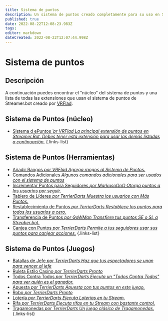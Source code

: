 ```yaml
---
title: Sistema de puntos
description: Un sistema de puntos creado completamente para su uso en Streamerbot
published: true
date: 2022-08-22T12:08:23.983Z
tags:
editor: markdown
dateCreated: 2022-08-22T12:07:44.998Z
---
```


# Sistema de puntos

## Descripción

A continuación puedes encontrar el "núcleo" del sistema de puntos y una lista de todas las extensiones que usan el sistema de puntos de Streamer.bot creado por [VRFlad](https://www.twitch.tv/VRFlad).

## Sistema de Puntos (núcleo)

* [Sistema d ePuntos *´pr VRFlad* *La principal extensión de puntos en Streamer.Bot.  Debes tener esta extensión para usar las demás listadas a continuación.*](/extensions/points-system/points-system-core)
{.links-list}

## Sistema de Puntos (Herramientas)


* [Añadir Rangos *por VRFlad* *Agrega rangos al Sistema de Puntos.*](/extensions/points-system/points-system-add-ranks)
* [Comandos Adicionales *Algunos comandos adicionales para ser usados con el sistema de puntos*](/extensions/points-system/additional-commands)
* [Incrementar Puntos para Seguidores *por MarkusoOoO* *Otorga puntos a los usuarios por seguir.*](/extensions/points-system/points-system-followers)
* [Tablero de Líderes *por TerrierDarts* *Muestra los usuarios con Más Puntos.*](/extensions/points-system/points-system-leaderboard)
* [Restablecimiento de Puntos *por TerrierDarts* *Restablece los puntos para todos los usuarios a cero.*](/extensions/points-system/points-system-points-reset)
* [Transferencia de Puntos *por GoWMan* *Transfiere tus puntos SE o SL a Streaber.bot.*](/extensions/points-system/points-system-points-transfer)
* [Canjea con Puntos *por TerrierDarts* *Permite a tus seguidores usar sus puntos para canjear acciones.*](/en/extensions/points-system/redeem-with-points)
{.links-list}

## Sistema de Puntos (Juegos)

* [Batallas de Jefe *por TerrierDarts* *Haz que tus espectadores se unan para vencer al jefe*](/extensions/points-system/points-system-boss-battles)
* [Ruleta Estilo Casino *por TerrierDarts* *Pronto*](/extensions/points-system/points-system-roulette)
* [Todos Contra Todos *por TerrierDarts* *Ejecuta un "Todos Contra Todos" para ver quién es el ganador.*](/extensions/points-system/points-system-free-for-alls)
* [Apuesta *por TerrierDarts* *Apuesta con tus puntos en este juego.*](/extensions/points-system/points-system-gamble)
* [Robo *por TerrierDarts* *Pronto*](/extensions/points-system/points-system-heist)
* [Lotería *por TerrierDarts* *Ejecuta Loterías en tu Stream.*](/extensions/points-system/points-system-lotto)
* [Rifa *por TerrierDarts* *Ejecuta rifas en tu Stream con bastante control.*](/extensions/points-system/points-system-raffle)
* [Tragamonedas *por TerrierDarts* *Un juego clásico de Tragamonedas.*](/extensions/points-system/points-system-slots)
{.links-list}



